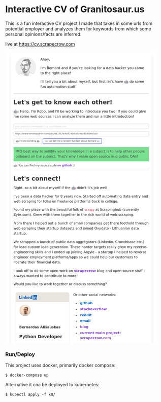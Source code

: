 # Interactive CV of Granitosaur.us

This is a fun interactive CV project I made that takes in some urls from potential employer and analyzes them for keywords from which some personal opinions/facts are inferred.

live at <https://cv.scrapecrow.com>

![screenshot](./screenshot.png)


### Run/Deploy

This project uses docker, primarily docker compose:
```
$ docker-compose up
```
Alternative it cna be deployed to kubernetes:
```
$ kubectl apply -f k8/
```
